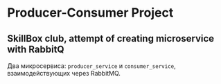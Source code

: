 # Producer-Consumer Project
## SkillBox club, attempt of creating microservice with RabbitQ 
Два микросервиса: `producer_service` и `consumer_service`, взаимодействующих через RabbitMQ.
 
